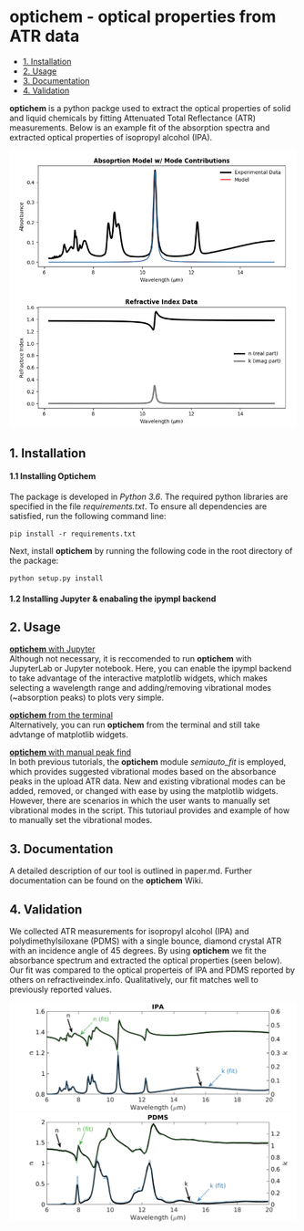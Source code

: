 # optichem - optical properties from ATR data

<!--ts-->
   * [1. Installation](#--installation)
   * [2. Usage](#usage)
   * [3. Documentation](#Documentation)
   * [4. Validation](#Validation)
<!--te-->

**optichem** is a python packge used to extract the optical properties of solid and liquid chemicals by fitting Attenuated Total Reflectance (ATR) measurements. Below is an example fit of the absorption spectra and extracted optical properties of isopropyl alcohol (IPA). 
<p align="center">
  <img src="docs/model_fit.gif">
</p>


## 1. Installation
#### 1.1 Installing Optichem
The package is developed in *Python 3.6*. The required python libraries are specified in the file *requirements.txt*. To ensure all dependencies are satisfied, run the following command line:

```
pip install -r requirements.txt
```

Next, install **optichem** by running the following code in the root directory of the package:
```
python setup.py install
```
#### 1.2 Installing Jupyter & enabaling the ipympl backend




## 2. Usage
[**optichem** with Jupyter](tutorials/optichem_with_jupyter.md)<br/>
Although not necessary, it is reccomended to run **optichem** with JupyterLab or Jupyter notebook. Here, you can enable the ipympl backend to take advantage of the interactive matplotlib widgets, which makes selecting a wavelength range and adding/removing vibrational modes (~absorption peaks) to plots very simple.

[**optichem** from the terminal](tutorials/optichem_from_terminal.md)<br/>
Alternatively, you can run **optichem** from the terminal and still take advtange of matplotlib widgets.

[**optichem** with manual peak find](optichem_manual_fit.md)<br/>
In both previous tutorials, the **optichem** module *semiauto_fit* is employed, which provides suggested vibrational modes based on the absorbance peaks in the upload ATR data. New and existing vibrational modes can be added, removed, or changed with ease by using the matplotlib widgets. However, there are scenarios in which the user wants to manually set vibrational modes in the script. This tutoriaul provides and example of how to manually set the vibrational modes. 

## 3. Documentation
A detailed description of our tool is outlined in paper.md. Further documentation can be found on the **optichem** Wiki. 

## 4. Validation
We collected ATR measurements for isopropyl alcohol (IPA) and polydimethylsiloxane (PDMS) with a single bounce, diamond crystal ATR with an incidence angle of 45 degrees. By using **optichem** we fit the absorbance spectrum and extracted the optical properties (seen below). Our fit was compared to the optical properteis of IPA and PDMS reported by others on refractiveindex.info. Qualitatively, our fit matches well to previously reported values. 

<p align="center">
<img src="docs/IPA.png">
  
  
<img src="docs/PDMS.png">
</p>



